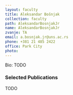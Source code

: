 ```yaml
---
layout: faculty
title: Aleksandar Bošnjak
collection: faculty
path: AleksandarBosnjakJr
name: AleksandarBosnjakJr
zvanje: TA
email: a.bosnjak.jr@uns.ac.rs
phone: +381 21 485 2422
office: Park City
photo: 
---
```


Bio: TODO

### Selected Publications

TODO
